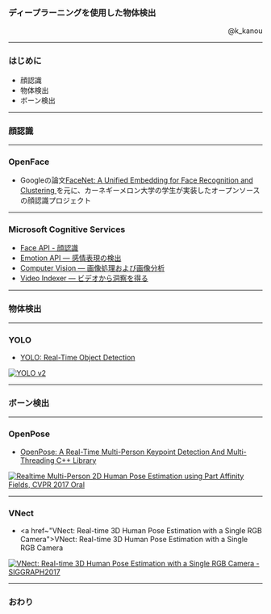 ### ディープラーニングを使用した物体検出

<p align="right">
@k_kanou
</p>

---


### はじめに

* 顔認識
* 物体検出
* ボーン検出

---


### 顔認識


---


### OpenFace

* Googleの論文<a href="http://www.cv-foundation.org/openaccess/content_cvpr_2015/app/1A_089.pdf">FaceNet: A Unified Embedding for Face Recognition and Clustering
</a> を元に、カーネギーメロン大学の学生が実装したオープンソースの顔認識プロジェクト


---


### Microsoft Cognitive Services


* <a href="https://azure.microsoft.com/ja-jp/services/cognitive-services/face/">Face API - 顔認識</a>
* <a href="https://azure.microsoft.com/ja-jp/services/cognitive-services/emotion/">Emotion API — 感情表現の検出</a>
* <a href="https://azure.microsoft.com/ja-jp/services/cognitive-services/computer-vision/">Computer Vision — 画像処理および画像分析</a>
* <a href="https://azure.microsoft.com/ja-jp/services/cognitive-services/video-indexer/">Video Indexer — ビデオから洞察を得る</a>


---


### 物体検出


---


### YOLO

* <a href="https://pjreddie.com/darknet/yolo/">YOLO: Real-Time Object Detection</a>

[![YOLO v2](http://img.youtube.com/vi/VOC3huqHrss/0.jpg)](https://www.youtube.com/watch?v=VOC3huqHrss)

---


### ボーン検出


---


### OpenPose

* <a href="https://github.com/CMU-Perceptual-Computing-Lab/openpose">OpenPose: A Real-Time Multi-Person Keypoint Detection And Multi-Threading C++ Library</a>

[![Realtime Multi-Person 2D Human Pose Estimation using Part Affinity Fields, CVPR 2017 Oral
](http://img.youtube.com/vi/pW6nZXeWlGM/0.jpg)](https://www.youtube.com/watch?v=pW6nZXeWlGM)


---


### VNect

* <a href~"VNect: Real-time 3D Human Pose Estimation with a Single RGB Camera">VNect: Real-time 3D Human Pose Estimation with a Single RGB Camera</a>

[![VNect: Real-time 3D Human Pose Estimation with a Single RGB Camera - SIGGRAPH2017
](http://img.youtube.com/vi/W1ZNFfftx2E/0.jpg)](https://www.youtube.com/watch?v=W1ZNFfftx2E)

---

### おわり


